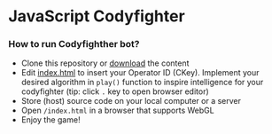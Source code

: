 # JavaScript Codyfighter

### How to run Codyfighther bot?

- Clone this repository or [download](https://github.com/codyfight/js-codyfighter/archive/refs/heads/main.zip) the content
- Edit [index.html](https://github.com/codyfight/js-codyfighter/blob/main/index.html) to insert your Operator ID (CKey). Implement your desired algorithm in `play()` function to inspire intelligence for your codyfighter (tip: click `.` key to open browser editor)
- Store (host) source code on your local computer or a server
- Open `/index.html` in a browser that supports WebGL
- Enjoy the game!
